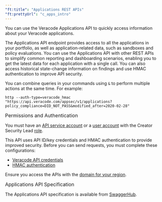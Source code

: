 ```yaml
---
"ft:title": "Applications REST APIs"
"ft:prettyUrl": "c_apps_intro"
---
```

You can use the Veracode Applications API to quickly access information about your Veracode applications.

The Applications API endpoint provides access to all the applications in your portfolio, as well as application-related data, such as sandboxes and policy evaluations. You can use the Applications API with other REST APIs to simplify common reporting and dashboarding scenarios, enabling you to get the latest data for each application with a single call. You can also access historical state-change information on findings and use HMAC authentication to improve API security.

You can combine queries in your commands using `&` to perform multiple actions at the same time. For example:

```shell
http --auth-type=veracode_hmac "https://api.veracode.com/appsec/v1/applications?policy_compliance=DID_NOT_PASS&modified_after=2020-02-28"
```

<p><span style="font-size: medium;">Permissions and Authentication</span></p>

You must have an [API service account](https://docs.veracode.com/r/c_about_veracode_accounts) or a [user account](https://docs.veracode.com/r/c_about_veracode_accounts) with the Creator Security Lead [role](https://docs.veracode.com/r/c_role_permissions).

This API uses API ID/key credentials and HMAC authentication to provide improved security. Before you can send requests, you must complete these configurations:

- [Veracode API credentials](https://docs.veracode.com/r/c_api_credentials3)
- [HMAC authentication](https://docs.veracode.com/r/c_enabling_hmac)

Ensure you access the APIs with the [domain for your region](https://docs.veracode.com/r/Region_Domains_for_Veracode_APIs).

<p><span style="font-size: medium;">Applications API Specification</span></p>

The Applications API specification is available from [SwaggerHub](https://app.swaggerhub.com/apis/Veracode/veracode-applications_api_specification/1.0).
